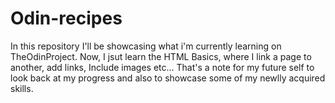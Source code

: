 # Odin-recipes
In this repository I'll be showcasing what i'm currently learning on TheOdinProject. Now, I jsut learn the HTML Basics, where I link a page to another, add links, 
Include images etc... That's a note for my future self to look back at my progress and also to showcase some of my newlly acquired skills.
